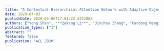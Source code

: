 ```yaml
---
title: "A Contextual Hierarchical Attention Network with Adaptive Objective for Dialogue State Tracking"
date: 2020-04-03
publishDate: 2020-05-06T17:01:22.825286Z
authors: ["Yong Shan", "**Zekang Li**", "Jinchao Zhang", "Fandong Meng", "Yang Feng", "Cheng Niu", "Jie Zhou"]
publication_types: ["1"]
abstract: ""
featured: false
publication: "ACL 2020"
---
```


